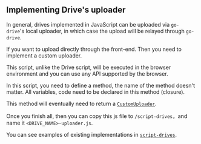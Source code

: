 ## Implementing Drive's uploader

In general, drives implemented in JavaScript can be uploaded via `go-drive`'s local uploader, in which case the upload will be relayed through `go-drive`.

If you want to upload directly through the front-end. Then you need to implement a custom uploader.

This script, unlike the Drive script, will be executed in the browser environment and you can use any API supported by the browser.

In this script, you need to define a method, the name of the method doesn't matter.
All variables, code need to be declared in this method (closure).

This method will eventually need to return a [`CustomUploader`](https://github.com/devld/go-drive/blob/d5c3246b68355a76c358c8ea25139b0612f7b7fb/docs/drive-uploaders/types.d.ts#L51-L62).

Once you finish all, then you can copy this js file to `/script-drives`，and name it `<DRIVE_NAME>-uploader.js`.

You can see examples of existing implementations in [`script-drives`](https://github.com/devld/go-drive/tree/master/script-drives).


